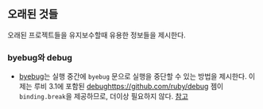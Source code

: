 ## 오래된 것들

오래된 프로젝트들을 유지보수할때 유용한 정보들을 제시한다.

### byebug와 debug

* [byebug](https://github.com/deivid-rodriguez/byebug)는 실행 중간에 `byebug` 문으로 실행을 중단할 수 있는 방법을 제시한다. 이제는 루비 3.1에 포함된 [debug](https://github.com/ruby/debug)https://github.com/ruby/debug 젬이 `binding.break`을 제공하므로, 더이상 필요하지 않다. [참고](https://dev.to/hmtanbir/-17ic)

